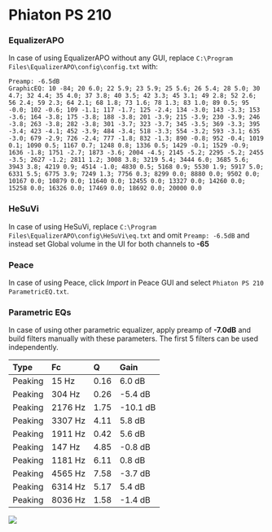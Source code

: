 # Phiaton PS 210

### EqualizerAPO
In case of using EqualizerAPO without any GUI, replace `C:\Program Files\EqualizerAPO\config\config.txt`
with:
```
Preamp: -6.5dB
GraphicEQ: 10 -84; 20 6.0; 22 5.9; 23 5.9; 25 5.6; 26 5.4; 28 5.0; 30 4.7; 32 4.4; 35 4.0; 37 3.8; 40 3.5; 42 3.3; 45 3.1; 49 2.8; 52 2.6; 56 2.4; 59 2.3; 64 2.1; 68 1.8; 73 1.6; 78 1.3; 83 1.0; 89 0.5; 95 -0.0; 102 -0.6; 109 -1.1; 117 -1.7; 125 -2.4; 134 -3.0; 143 -3.3; 153 -3.6; 164 -3.8; 175 -3.8; 188 -3.8; 201 -3.9; 215 -3.9; 230 -3.9; 246 -3.8; 263 -3.8; 282 -3.8; 301 -3.7; 323 -3.7; 345 -3.5; 369 -3.3; 395 -3.4; 423 -4.1; 452 -3.9; 484 -3.4; 518 -3.3; 554 -3.2; 593 -3.1; 635 -3.0; 679 -2.9; 726 -2.4; 777 -1.8; 832 -1.3; 890 -0.8; 952 -0.4; 1019 0.1; 1090 0.5; 1167 0.7; 1248 0.8; 1336 0.5; 1429 -0.1; 1529 -0.9; 1636 -1.8; 1751 -2.7; 1873 -3.6; 2004 -4.5; 2145 -5.2; 2295 -5.2; 2455 -3.5; 2627 -1.2; 2811 1.2; 3008 3.8; 3219 5.4; 3444 6.0; 3685 5.6; 3943 3.8; 4219 0.9; 4514 -1.0; 4830 0.5; 5168 0.9; 5530 1.9; 5917 5.0; 6331 5.5; 6775 3.9; 7249 1.3; 7756 0.3; 8299 0.0; 8880 0.0; 9502 0.0; 10167 0.0; 10879 0.0; 11640 0.0; 12455 0.0; 13327 0.0; 14260 0.0; 15258 0.0; 16326 0.0; 17469 0.0; 18692 0.0; 20000 0.0
```

### HeSuVi
In case of using HeSuVi, replace `C:\Program Files\EqualizerAPO\config\HeSuVi\eq.txt` and omit `Preamp:
-6.5dB` and instead set Global volume in the UI for both channels to **-65**

### Peace
In case of using Peace, click *Import* in Peace GUI and select `Phiaton PS 210 ParametricEQ.txt`.

### Parametric EQs
In case of using other parametric equalizer, apply preamp of **-7.0dB** and build filters manually with
these parameters. The first 5 filters can be used independently.

| Type    | Fc      |    Q | Gain     |
|:--------|:--------|:-----|:---------|
| Peaking | 15 Hz   | 0.16 | 6.0 dB   |
| Peaking | 304 Hz  | 0.26 | -5.4 dB  |
| Peaking | 2176 Hz | 1.75 | -10.1 dB |
| Peaking | 3307 Hz | 4.11 | 5.8 dB   |
| Peaking | 1911 Hz | 0.42 | 5.6 dB   |
| Peaking | 147 Hz  | 4.85 | -0.8 dB  |
| Peaking | 1181 Hz | 6.11 | 0.8 dB   |
| Peaking | 4565 Hz | 7.58 | -3.7 dB  |
| Peaking | 6314 Hz | 5.17 | 5.4 dB   |
| Peaking | 8036 Hz | 1.58 | -1.4 dB  |

![](https://raw.githubusercontent.com/jaakkopasanen/AutoEq/master/results/innerfidelity/sbaf-serious/Phiaton%20PS%20210/Phiaton%20PS%20210.png)